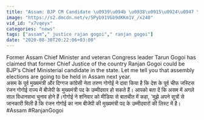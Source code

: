 ```yaml
---
title: "Assam: BJP CM Candidate \u0939\u094b \u0938\u0915\u0924\u0947 \u0939\u0948\u0902 Former CJI Ranjan Gogoi,\u0915\u093e\u0902\u0917\u094d\u0930\u0947\u0938 \u0928\u0947\u0924\u093e \u0915\u093e \u0926\u093e\u0935\u093e \u0935\u0928\u0907\u0902\u0921\u093f\u092f\u093e \u0939\u093f\u0902\u0926\u0940"
image: "https://s2.dmcdn.net/v/SPyb91VGb9dKKm1V_/x240"
vid_id: "x7vqeyx"
categories: "news"
tags: ["assam"," justice rajan gogoi"," ranjan gogoi"]
date: "2020-08-30T20:22:06+03:00"
---
```

Former Assam Chief Minister and veteran Congress leader Tarun Gogoi has claimed that former Chief Justice of the country Ranjan Gogoi could be BJP's Chief Ministerial candidate in the state. Let me tell you that assembly elections are going to be held in Assam next year.    <br>असम के पूर्व मुख्यमंत्री और दिग्गज कांग्रेसी नेता तरुण गोगोई ने दावा किया है कि देश के पूर्व चीफ जस्टिस रंजन गोगोई राज्य में बीजेपी के मुख्यमंत्री पद के उम्मीदवार हो सकते हैं। आपको बता दें कि असम में अगले साल विधानसभा चुनाव होने हैं।गोगोई ने शनिवार को मीडिया से बातचीत में कहा, 'मुझे अपने सूत्रों से जानकारी मिली है कि रंजन गोगोई का नाम बीजेपी की मुख्यमंत्री पद के उम्मीदवारों की लिस्ट में है।    <br>#Assam #RanjanGogoi
